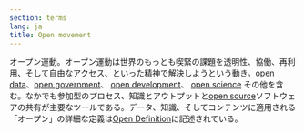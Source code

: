 ```yaml
---
section: terms
lang: ja
title: Open movement
---
```


オープン運動。オープン運動は世界のもっとも喫緊の課題を透明性、協働、再利用、そして自由なアクセス、といった精神で解決しようという動き。[open data](/glossary/ja/terms/open-data/)、[open government](/glossary/ja/terms/open-government/)、 [open development](/glossary/ja/terms/open-development/)、 [open science](/glossary/ja/terms/open-science/) その他を含む。なかでも参加型のプロセス、知識とアウトプットと[open source](/glossary/ja/terms/open-source/)ソフトウェアの共有が主要なツールである。データ、知識、そしてコンテンツに適用される「オープン」の詳細な定義は[Open Definition](/glossary/ja/terms/open-definition/)に記述されている。
